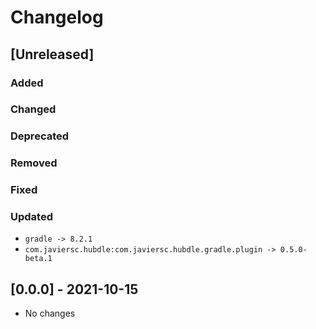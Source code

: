 # Changelog

## [Unreleased]

### Added

### Changed

### Deprecated

### Removed

### Fixed

### Updated

- `gradle -> 8.2.1`
- `com.javiersc.hubdle:com.javiersc.hubdle.gradle.plugin -> 0.5.0-beta.1`

## [0.0.0] - 2021-10-15

- No changes
